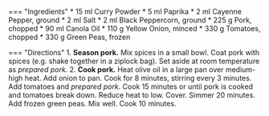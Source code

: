 === "Ingredients"
    * 15 ml Curry Powder
    * 5 ml Paprika
    * 2 ml Cayenne Pepper, ground
    * 2 ml Salt
    * 2 ml Black Peppercorn, ground
    * 225 g Pork, chopped
    * 90 ml Canola Oil
    * 110 g Yellow Onion, minced
    * 330 g Tomatoes, chopped
    * 330 g Green Peas, frozen

=== "Directions"
    1. **Season pork.** Mix spices in a small bowl. Coat pork with spices (e.g. shake together in a ziplock bag). Set aside at room temperature as *prepared pork*.
    2. **Cook pork.** Heat olive oil in a large pan over medium-high heat. Add onion to pan. Cook for 8 minutes, stirring every 3 minutes. Add tomatoes and *prepared pork*. Cook 15 minutes or until pork is cooked and tomatoes break down. Reduce heat to low. Cover. Simmer 20 minutes. Add frozen green peas. Mix well. Cook 10 minutes.

[^1]:
    ["Pakistani Ground Beef Curry."](https://www.allrecipes.com/recipe/267015/pakistani-ground-beef-curry/) *All Recipes.* 5 November 2018. Accessed 2020.
